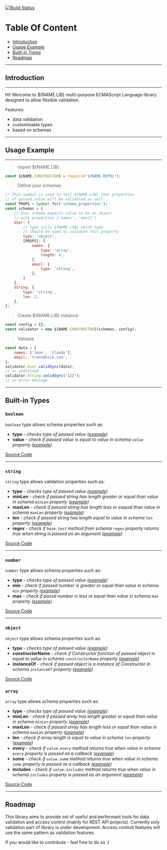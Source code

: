 [![Build Status](https://travis-ci.org/krnik/${NAME.REPO}.svg?branch=master)](https://travis-ci.org/krnik/${NAME.REPO})
# Table Of Content
- [Introduction](#introduction)
- [Usage Example](#usage-example)
- [Built-in Types](#built-in-types)
- [Roadmap](#roadmap)
***
## Introduction
***
Hi! Welcome to ${NAME.LIB} multi-purpose ECMAScript Language library designed to allow flexible validation.

Features:
- data validation
- customisable types
- based on schemas
<!-- - access controll -->
***
## Usage Example
***
> Import ${NAME.LIB}
```javascript
const ${NAME.CONSTRUCTOR} = require('${NAME.REPO}');
```
> Define your schemas
```javascript
// This symbol is used to tell ${NAME.LIB} that properties
// of passed value will be validated as well
const PROPS = Symbol.for('schema_properties');
const schemas = {
    // User schema expects value to be an object
    // with properties ['names', 'email']
    User: {
        // type tells ${NAME.LIB} which type
        // should be used to validate this property
        type: 'object',
        [PROPS]: {
            names: {
                type: 'array',
                length: 4,
            },
            email: {
                type: 'string',
            },
        }
    },
    String: {
        type: 'string',
        len: 2,
    },
};
```
> Create ${NAME.LIB} instance
```javascript
const config = {};
const validator = new ${NAME.CONSTRUCTOR}(schemas, config);
```
> Validate
```javascript
const data = {
    names: ['Jean', 'Claude'],
    email: 'front@kick.com',
};
validator.User.validSync(data);
// => undefined
validator.String.validSync('122');
// => error message
```
***
## Built-in Types
### **`boolean`**
`boolean` type allows schema properties such as:
- **type** - *checks type of passed value ([example](${PATH.BOOL.EXAMPLE.TYPE}))*
- **value** - *check if passed value is equal to value in schema `value` property ([example](${PATH.BOOL.EXAMPLE.VALUE}))*

[Source Code](${PATH.BOOL.SRC})
***
### **`string`**
`string` type allows validation properties such as:
- **type** - *checks type of passed value ([example](${PATH.STRING.EXAMPLE.TYPE}))*
- **minLen** - *check if passed string has length greater or equal than value in schema `minLen` property ([example](${PATH.STRING.EXAMPLE.MIN_LEN}))*
- **maxLen** - *check if passed string has length less or eaqual than value in schema `maxLen` property ([example](${PATH.STRING.EXAMPLE.MAX_LEN}))*
- **len** - *check if passed string has length equal to value in schema `len` property ([example](${PATH.STRING.EXAMPLE.LEN}))*
- **regex** - *check if `base.test` method from schema `regex` property returns true when string is passed as an argument ([example](${PATH.STRING.EXAMPLE.REGEX}))*

[Source Code](${PATH.STRING.SRC})
***
### **`number`**
`number` type allows schema properties such as:
- **type** - *checks type of passed value ([example](${PATH.NUMBER.EXAMPLE.TYPE}))*
- **min** - *check if passed number is greater or equal than value in schema `min` property ([example](${PATH.NUMBER.EXAMPLE.MIN}))*
- **max** - *check if passd number is less or equal than value in schema `max` property ([example](${PATH.NUMBER.EXAMPLE.MAX}))*

[Source Code](${PATH.NUMBER.SRC})
***
### **`object`**
`object` type allows schema properties such as:
- **type** - *checks type of passed value ([example](${PATH.OBJECT.EXAMPLE.TYPE}))*
- **constructorName** - *check if Constructor function of passed object is equal to value in schema `constructorName` property ([example](${PATH.OBJECT.EXAMPLE.CONSTR_NAME}))*
- **instanceOf** - *check if passed object is a instance of Constructor in schema `instanceOf` property ([example](${PATH.OBJECT.EXAMPLE.INSTANCE_OF}))*

[Source Code](${PATH.OBJECT.SRC})
### **`array`**
`array` type allows schema properties such as:
- **type** - *checks type of passed value ([example](${PATH.ARRAY.EXAMPLE.TYPE}))*
- **minLen** - *check if passed array has length greater or equal than value in schema `minLen` property ([example](${PATH.ARRAY.EXAMPLE.MIN_LEN}))*
- **maxLen** - *check if passed array has length less or equal than value in schema `maxLen` property ([example](${PATH.ARRAY.EXAMPLE.MAX_LEN}))*
- **len** - *check if array length is equal to value in schema `len` property ([example](${PATH.ARRAY.EXAMPLE.LEN}))*
- **every** - *check if `value.every` method returns true when value in schema `every` property is passed as a callback ([example](${PATH.ARRAY.EXAMPLE.EVERY}))*
- **some** - *check if `value.some` method returns true when value in schema `some` property is passed as a callback ([example](${PATH.ARRAY.EXAMPLE.SOME}))*
- **includes** - *check if `value.includes` method returns true when value in schema `includes` property is passed as an argument ([example](${PATH.ARRAY.EXAMPLE.INCLUDES}))*

[Source Code](src/types/Array.ts)
***
## Roadmap
This library aims to provide set of useful and performant tools for data validation and access control (mainly for REST API projects).
Currently only validation part of library is under development. Access controll features will use the same pattern as validation features.

If you would like to contribute - feel free to do so :)
